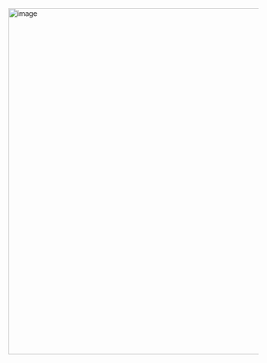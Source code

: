 <img width="1740" height="696" alt="image" src="https://github.com/user-attachments/assets/64a90413-fb79-4cfd-9283-804863d08d55" />
